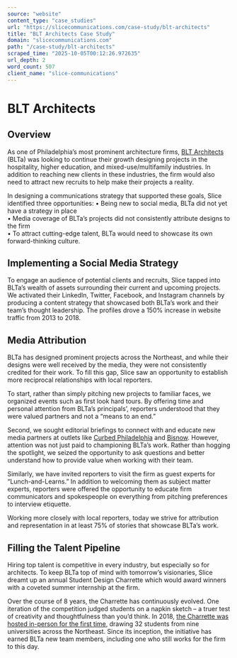 ```yaml
---
source: "website"
content_type: "case_studies"
url: "https://slicecommunications.com/case-study/blt-architects"
title: "BLT Architects Case Study"
domain: "slicecommunications.com"
path: "/case-study/blt-architects"
scraped_time: "2025-10-05T00:12:26.972635"
url_depth: 2
word_count: 507
client_name: "slice-communications"
---
```


# BLT Architects

## Overview

As one of Philadelphia’s most prominent architecture firms, [BLT Architects](https://www.blta.com/) (BLTa) was looking to continue their growth designing projects in the hospitality, higher education, and mixed-use/multifamily industries. In addition to reaching new clients in these industries, the firm would also need to attract new recruits to help make their projects a reality.

In designing a communications strategy that supported these goals, Slice identified three opportunities:
• Being new to social media, BLTa did not yet have a strategy in place  
• Media coverage of BLTa’s projects did not consistently attribute designs to the firm  
• To attract cutting-edge talent, BLTa would need to showcase its own forward-thinking culture.

## Implementing a Social Media Strategy

To engage an audience of potential clients and recruits, Slice tapped into BLTa’s wealth of assets surrounding their current and upcoming projects. We activated their LinkedIn, Twitter, Facebook, and Instagram channels by producing a content strategy that showcased both BLTa’s work and their team’s thought leadership. The profiles drove a 150% increase in website traffic from 2013 to 2018.

## Media Attribution

BLTa has designed prominent projects across the Northeast, and while their designs were well received by the media, they were not consistently credited for their work. To fill this gap, Slice saw an opportunity to establish more reciprocal relationships with local reporters.

To start, rather than simply pitching new projects to familiar faces, we organized events such as first look hard tours. By offering time and personal attention from BLTa’s principals’, reporters understood that they were valued partners and not a “means to an end.”

Second, we sought editorial briefings to connect with and educate new media partners at outlets like [Curbed Philadelphia](https://philly.curbed.com/) and [Bisnow](https://www.bisnow.com/). However, attention was not just paid to championing BLTa’s work. Rather than hogging the spotlight, we seized the opportunity to ask questions and better understand how to provide value when working with their team.

Similarly, we have invited reporters to visit the firm as guest experts for “Lunch-and-Learns.” In addition to welcoming them as subject matter experts, reporters were offered the opportunity to educate firm communicators and spokespeople on everything from pitching preferences to interview etiquette.

Working more closely with local reporters, today we strive for attribution and representation in at least 75% of stories that showcase BLTa’s work.

## Filling the Talent Pipeline

Hiring top talent is competitive in every industry, but especially so for architects. To keep BLTa top of mind with tomorrow’s visionaries, Slice dreamt up an annual Student Design Charrette which would award winners with a coveted summer internship at the firm.

Over the course of 8 years, the Charrette has continuously evolved. One iteration of the competition judged students on a napkin sketch – a truer test of creativity and thoughtfulness than you’d think. In 2018, [the Charrette was hosted in-person for the first time](https://www.aiaphiladelphia.org/news/zhuoying-lin-and-shan-wang-win-blta-student-design-charrette), drawing 32 students from nine universities across the Northeast. Since its inception, the initiative has earned BLTa new team members, including one who still works for the firm to this day.